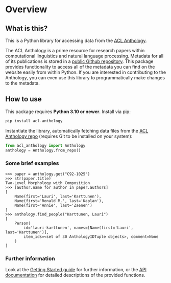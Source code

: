 # Overview

## What is this?

This is a Python library for accessing data from the [ACL
Anthology](https://aclanthology.org/).

The ACL Anthology is a prime resource for research papers within computational
linguistics and natural language processing.  Metadata for all of its
publications is stored in a [public Github
repository](https://github.com/acl-org/acl-anthology).  This package provides
functionality to access all of the metadata you can find on the website easily
from within Python.  If you are interested in contributing to the Anthology, you
can even use this library to programmatically make changes to the metadata.

## How to use

This package requires **Python 3.10 or newer**. Install via pip:

```bash
pip install acl-anthology
```

Instantiate the library, automatically fetching data files from the [ACL
Anthology repo](https://github.com/acl-org/acl-anthology) (requires Git to be
installed on your system):

```python
from acl_anthology import Anthology
anthology = Anthology.from_repo()
```

### Some brief examples

```pycon
>>> paper = anthology.get("C92-1025")
>>> str(paper.title)
Two-Level Morphology with Composition
>>> [author.name for author in paper.authors]
[
    Name(first='Lauri', last='Karttunen'),
    Name(first='Ronald M.', last='Kaplan'),
    Name(first='Annie', last='Zaenen')
]
>>> anthology.find_people("Karttunen, Lauri")
[
    Person(
        id='lauri-karttunen', names=[Name(first='Lauri', last='Karttunen')],
        item_ids=<set of 30 AnthologyIDTuple objects>, comment=None
    )
]
```

### Further information

Look at the [Getting Started guide](guide/getting-started.md) for further
information, or the [API documentation](api/index.md) for detailed descriptions
of the provided functions.
